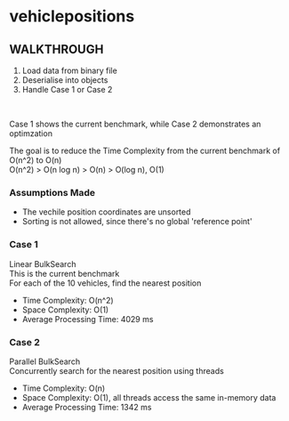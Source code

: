 # vehiclepositions
 
## WALKTHROUGH
1. Load data from binary file
2. Deserialise into objects 
3. Handle Case 1 or Case 2 

<br />

Case 1 shows the current benchmark, while Case 2 demonstrates an optimzation  

The goal is to reduce the Time Complexity from the current benchmark of O(n^2) to O(n)   
O(n^2) > O(n log n) > O(n) > O(log n), O(1)  


### Assumptions Made
* The vechile position coordinates are unsorted
* Sorting is not allowed, since there's no global 'reference point'

### Case 1
Linear BulkSearch  
 This is the current benchmark  
 For each of the 10 vehicles, find the nearest position  
 * Time Complexity: O(n^2)  
 * Space Complexity: O(1)  
 * Average Processing Time: 4029 ms  
 
 ### Case 2
Parallel BulkSearch  
Concurrently search for the nearest position using threads
 * Time Complexity: O(n)  
 * Space Complexity: O(1),  all threads access the same in-memory data  
 * Average Processing Time: 1342 ms  
